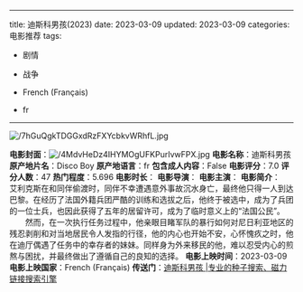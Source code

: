 
---
title: 迪斯科男孩(2023)
date: 2023-03-09
updated: 2023-03-09
categories: 电影推荐
tags:

- 剧情
- 战争

- French (Français)
- fr
---

<img src="https://image.tmdb.org/t/p/original/7hGuQgkTDGGxdRzFXYcbkvWRhfL.jpg" alt="/7hGuQgkTDGGxdRzFXYcbkvWRhfL.jpg" title="/7hGuQgkTDGGxdRzFXYcbkvWRhfL.jpg">

**电影封面**：<img src="https://image.tmdb.org/t/p/w200/4MdvHeDz4IHYMOgUFKPurIvwFPX.jpg" alt="/4MdvHeDz4IHYMOgUFKPurIvwFPX.jpg" title="/4MdvHeDz4IHYMOgUFKPurIvwFPX.jpg">
**电影名称**：迪斯科男孩
**原产地片名**：Disco Boy
**原产地语言**：fr
**包含成人内容**：False
**电影评分**：7.0
**评分人数**：47
**热门程度**：5.696
**电影时长**：
**电影导演**：
**电影主演**：
**电影简介**：　　艾利克斯在和同伴偷渡时，同伴不幸遭遇意外事故沉水身亡，最终他只得一人到达巴黎。在经历了法国外籍兵团严酷的训练和选拔之后，他终于被选中，成为了兵团的一位士兵，也因此获得了五年的居留许可，成为了临时意义上的“法国公民”。  　　然而，在一次执行任务过程中，他亲眼目睹军队的暴行如何对尼日利亚地区的残忍剥削和对当地居民令人发指的行径，他的内心也开始不安，心怀愧疚之时，他在迪厅偶遇了任务中的幸存者的妹妹。同样身为外来移民的他，难以忍受内心的煎熬与困扰，并最终做出了遵循自己的良知的选择。
**电影上映时间**：2023-03-09
**电影上映国家**：French (Français)
**传送门**：[迪斯科男孩 |专业的种子搜索、磁力链接搜索引擎](https://movie.amd794.com:2083/?search=Disco%20Boy&ordering=&mode=match_phrase&page_size=10&page=1)

